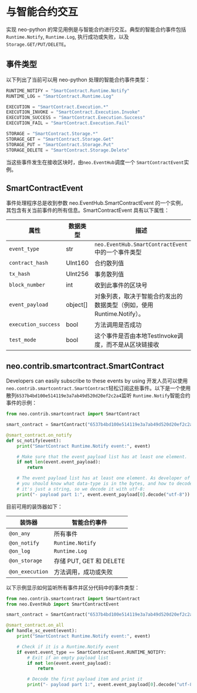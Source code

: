 # 与智能合约交互

实现 neo-python 的常见用例是与智能合约进行交互。典型的智能合约事件包括 `Runtime.Notify`, `Runtime.Log`, 执行成功或失败，以及 `Storage.GET/PUT/DELETE`。

## 事件类型

以下列出了当前可以用 neo-python 处理的智能合约事件类型：

```python
RUNTIME_NOTIFY = "SmartContract.Runtime.Notify"
RUNTIME_LOG = "SmartContract.Runtime.Log"

EXECUTION = "SmartContract.Execution.*"
EXECUTION_INVOKE = "SmartContract.Execution.Invoke"
EXECUTION_SUCCESS = "SmartContract.Execution.Success"
EXECUTION_FAIL = "SmartContract.Execution.Fail"

STORAGE = "SmartContract.Storage.*"
STORAGE_GET = "SmartContract.Storage.Get"
STORAGE_PUT = "SmartContract.Storage.Put"
STORAGE_DELETE = "SmartContract.Storage.Delete"

```

当这些事件发生在接收区块时，由`neo.EventHub`调度一个 `SmartContractEvent`实例。 

## SmartContractEvent

事件处理程序总是收到参数 neo.EventHub.SmartContractEvent 的一个实例，其包含有关当前事件的所有信息。SmartContractEvent 具有以下属性：

| 属性                  | 数据类型     | 描述                                       |
| ------------------- | -------- | ---------------------------------------- |
| `event_type`        | str      | `neo.EventHub.SmartContractEvent`中的一个事件类型 |
| `contract_hash`     | UInt160  | 合约散列值                                    |
| `tx_hash`           | UInt256  | 事务散列值                                    |
| `block_number`      | int      | 收到此事件的区块号                                |
| `event_payload`     | object[] | 对象列表，取决于智能合约发出的数据类型（例如，使用Runtime.Notify）。 |
| `execution_success` | bool     | 方法调用是否成功                                 |
| `test_mode`         | bool     | 这个事件是否由本地TestInvoke调度，而不是从区块链接收          |

## neo.contrib.smartcontract.SmartContract

Developers can easily subscribe to these events by using 开发人员可以使用`neo.contrib.smartcontract.SmartContract`轻松订阅这些事件。以下是一个使用散列`6537b4bd100e514119e3a7ab49d520d20ef2c2a4`监听 `Runtime.Notify`智能合约事件的示例：

```python
from neo.contrib.smartcontract import SmartContract

smart_contract = SmartContract("6537b4bd100e514119e3a7ab49d520d20ef2c2a4")

@smart_contract.on_notify
def sc_notify(event):
    print("SmartContract Runtime.Notify event:", event)

    # Make sure that the event payload list has at least one element.
    if not len(event.event_payload):
        return

    # The event payload list has at least one element. As developer of the smart contract
    # you should know what data-type is in the bytes, and how to decode it. In this example,
    # it's just a string, so we decode it with utf-8:
    print("- payload part 1:", event.event_payload[0].decode("utf-8"))

```

目前可用的装饰器如下：

| 装饰器             | 智能合约事件               |
| --------------- | -------------------- |
| `@on_any`       | 所有事件                 |
| `@on_notify`    | `Runtime.Notify`     |
| `@on_log`       | `Runtime.Log`        |
| `@on_storage`   | 存储 PUT, GET 和 DELETE |
| `@on_execution` | 方法调用，成功或失败           |

以下示例显示如何监听所有事件并区分代码中的事件类型：

```python
from neo.contrib.smartcontract import SmartContract
from neo.EventHub import SmartContractEvent

smart_contract = SmartContract("6537b4bd100e514119e3a7ab49d520d20ef2c2a4")

@smart_contract.on_all
def handle_sc_event(event):
    print("SmartContract Runtime.Notify event:", event)

    # Check if it is a Runtime.Notify event
    if event.event_type == SmartContractEvent.RUNTIME_NOTIFY:
        # Exit if an empty payload list
        if not len(event.event_payload):
            return

        # Decode the first payload item and print it
        print("- payload part 1:", event.event_payload[0].decode("utf-8"))
```